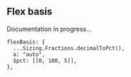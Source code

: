 ## Flex basis

Documentation in progress...

```
flexBasis: {
  ...Sizing.Fractions.decimalToPct(),
  a: "auto",
  $pct: [[0, 100, 5]],
},
```